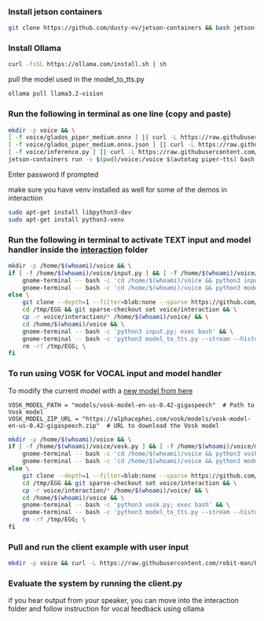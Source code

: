 ### Install jetson containers
```bash
git clone https://github.com/dusty-nv/jetson-containers && bash jetson-containers/install.sh
```

### Install Ollama
```bash
curl -fsSL https://ollama.com/install.sh | sh
```
pull the model used in the model_to_tts.py
```bash
ollama pull llama3.2-vision
```

### Run the following in terminal as one line (copy and paste)
```bash
mkdir -p voice && \
[ -f voice/glados_piper_medium.onnx ] || curl -L https://raw.githubusercontent.com/robit-man/EGG/main/voice/glados_piper_medium.onnx -o voice/glados_piper_medium.onnx && \
[ -f voice/glados_piper_medium.onnx.json ] || curl -L https://raw.githubusercontent.com/robit-man/EGG/main/voice/glados_piper_medium.onnx.json -o voice/glados_piper_medium.onnx.json && \
[ -f voice/inference.py ] || curl -L https://raw.githubusercontent.com/robit-man/EGG/main/voice/inference.py -o voice/inference.py && \
jetson-containers run -v $(pwd)/voice:/voice $(autotag piper-tts) bash -c "cd /voice && python3 inference.py"
```
Enter password if prompted

make sure you have venv installed as well for some of the demos in interaction

```bash
sudo apt-get install libpython3-dev
sudo apt-get install python3-venv
```

### Run the following in terminal to activate TEXT input and model handler inside the [interaction](https://github.com/robit-man/EGG/tree/main/voice/interaction) folder
```bash
mkdir -p /home/$(whoami)/voice && \
if [ -f /home/$(whoami)/voice/input.py ] && [ -f /home/$(whoami)/voice/model_to_tts.py ]; then \
    gnome-terminal -- bash -c 'cd /home/$(whoami)/voice && python3 input.py; exec bash' && \
    gnome-terminal -- bash -c 'cd /home/$(whoami)/voice && python3 model_to_tts.py; exec bash'; \
else \
    git clone --depth=1 --filter=blob:none --sparse https://github.com/robit-man/EGG.git /tmp/EGG && \
    cd /tmp/EGG && git sparse-checkout set voice/interaction && \
    cp -r voice/interaction/* /home/$(whoami)/voice/ && \
    cd /home/$(whoami)/voice && \
    gnome-terminal -- bash -c 'python3 input.py; exec bash' && \
    gnome-terminal -- bash -c 'python3 model_to_tts.py --stream --history; exec bash' && \
    rm -rf /tmp/EGG; \
fi
```

### To run using VOSK for VOCAL input and model handler

To modify the current model with a [new model from here](https://alphacephei.com/vosk/models)
```
VOSK_MODEL_PATH = "models/vosk-model-en-us-0.42-gigaspeech"  # Path to Vosk model
VOSK_MODEL_ZIP_URL = "https://alphacephei.com/vosk/models/vosk-model-en-us-0.42-gigaspeech.zip"  # URL to download the Vosk model
```
 
```bash
mkdir -p /home/$(whoami)/voice && \
if [ -f /home/$(whoami)/voice/vosk.py ] && [ -f /home/$(whoami)/voice/model_to_tts.py ]; then \
    gnome-terminal -- bash -c 'cd /home/$(whoami)/voice && python3 vosk.py; exec bash' && \
    gnome-terminal -- bash -c 'cd /home/$(whoami)/voice && python3 model_to_tts.py; exec bash'; \
else \
    git clone --depth=1 --filter=blob:none --sparse https://github.com/robit-man/EGG.git /tmp/EGG && \
    cd /tmp/EGG && git sparse-checkout set voice/interaction && \
    cp -r voice/interaction/* /home/$(whoami)/voice/ && \
    cd /home/$(whoami)/voice && \
    gnome-terminal -- bash -c 'python3 vosk.py; exec bash' && \
    gnome-terminal -- bash -c 'python3 model_to_tts.py --stream --history; exec bash' && \
    rm -rf /tmp/EGG; \
fi
```

### Pull and run the client example with user input
```bash
mkdir -p voice && curl -L https://raw.githubusercontent.com/robit-man/EGG/main/voice/client.py -o voice/client.py && python3 voice/client.py
```

### Evaluate the system by running the client.py
if you hear output from your speaker, you can move into the interaction folder and follow instruction for vocal feedback using ollama
